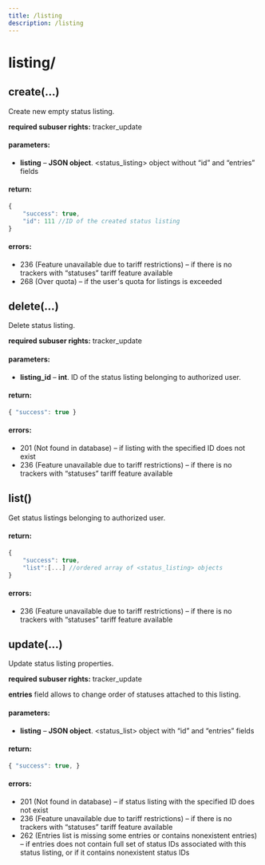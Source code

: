 ```yaml
---
title: /listing
description: /listing
---
```


# listing/
## create(…)
Create new empty status listing.

**required subuser rights:** tracker_update

#### parameters:
* **listing** – **JSON object**. <status_listing> object without “id” and “entries” fields

#### return:
```js
{
    "success": true,
    "id": 111 //ID of the created status listing
}
```

#### errors:
*   236 (Feature unavailable due to tariff restrictions) – if there is no trackers with “statuses” tariff feature available
*   268 (Over quota) – if the user's quota for listings is exceeded

## delete(…)
Delete status listing.

**required subuser rights:** tracker_update
#### parameters:
* **listing_id** – **int**. ID of the status listing belonging to authorized user.

#### return:
```js
{ "success": true }
```

#### errors:
*   201 (Not found in database) – if listing with the specified ID does not exist
*   236 (Feature unavailable due to tariff restrictions) – if there is no trackers with “statuses” tariff feature available

## list()
Get status listings belonging to authorized user.

#### return:
```js
{
    "success": true,
    "list":[...] //ordered array of <status_listing> objects
}
```

#### errors:
*   236 (Feature unavailable due to tariff restrictions) – if there is no trackers with “statuses” tariff feature available

## update(…)
Update status listing properties.

**required subuser rights:** tracker_update

**entries** field allows to change order of statuses attached to this listing.

#### parameters:
* **listing** – **JSON object**. <status_list> object with “id” and “entries” fields

#### return:
```js
{ "success": true, }
```

#### errors:
*   201 (Not found in database) – if status listing with the specified ID does not exist
*   236 (Feature unavailable due to tariff restrictions) – if there is no trackers with “statuses” tariff feature available
*   262 (Entries list is missing some entries or contains nonexistent entries) – if entries does not contain full set of status IDs associated with this status listing, or if it contains nonexistent status IDs

